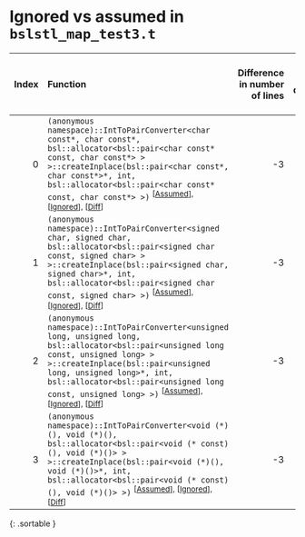 # Ignored vs assumed in `bslstl_map_test3.t`

<script src="../sorttable.js"></script>

|   Index | Function                                                                                                                                                                                                                                                                                                                                                          |   Difference in number of lines |   Function size difference in bytes |   Number of lines in assumed build | Number of bytes in assumed build   |   Number of lines in ignored build | Number of bytes in ignored build   |
|--------:|:------------------------------------------------------------------------------------------------------------------------------------------------------------------------------------------------------------------------------------------------------------------------------------------------------------------------------------------------------------------|--------------------------------:|------------------------------------:|-----------------------------------:|:-----------------------------------|-----------------------------------:|:-----------------------------------|
|       0 | `(anonymous namespace)::IntToPairConverter<char const*, char const*, bsl::allocator<bsl::pair<char const* const, char const*> > >::createInplace(bsl::pair<char const*, char const*>*, int, bsl::allocator<bsl::pair<char const* const, char const*> >)` <sup>\[[Assumed](0.assume.s.txt)\], \[[Ignored](0.none.s.txt)\], \[[Diff](0.diff.html)\]                 |                              -3 |                                 -16 |                                176 | 5,747,312                          |                                192 | 5,747,360                          |
|       1 | `(anonymous namespace)::IntToPairConverter<signed char, signed char, bsl::allocator<bsl::pair<signed char const, signed char> > >::createInplace(bsl::pair<signed char, signed char>*, int, bsl::allocator<bsl::pair<signed char const, signed char> >)` <sup>\[[Assumed](1.assume.s.txt)\], \[[Ignored](1.none.s.txt)\], \[[Diff](1.diff.html)\]                 |                              -3 |                                 -16 |                                160 | 5,739,728                          |                                176 | 5,739,728                          |
|       2 | `(anonymous namespace)::IntToPairConverter<unsigned long, unsigned long, bsl::allocator<bsl::pair<unsigned long const, unsigned long> > >::createInplace(bsl::pair<unsigned long, unsigned long>*, int, bsl::allocator<bsl::pair<unsigned long const, unsigned long> >)` <sup>\[[Assumed](2.assume.s.txt)\], \[[Ignored](2.none.s.txt)\], \[[Diff](2.diff.html)\] |                              -3 |                                 -16 |                                176 | 5,743,184                          |                                192 | 5,743,216                          |
|       3 | `(anonymous namespace)::IntToPairConverter<void (*)(), void (*)(), bsl::allocator<bsl::pair<void (* const)(), void (*)()> > >::createInplace(bsl::pair<void (*)(), void (*)()>*, int, bsl::allocator<bsl::pair<void (* const)(), void (*)()> >)` <sup>\[[Assumed](3.assume.s.txt)\], \[[Ignored](3.none.s.txt)\], \[[Diff](3.diff.html)\]                         |                              -3 |                                 -16 |                                176 | 5,755,296                          |                                192 | 5,755,408                          |
{: .sortable }

